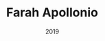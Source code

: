 ---
title: "Farah Apollonio"
category: "Website + Brand identity"
link: "http://www.farahapollonio.com/"
date: "2019"
image: farahapollonio-website-portfolio-webdesign-uidesign-frontend-development-wordpress-html-css-javascript-php.jpg
imageAlt: "davideallevi, digital designer, frontend developer, website, ui design, ux design, ui development, wordpress, cms, portfolio, brand identity"
---